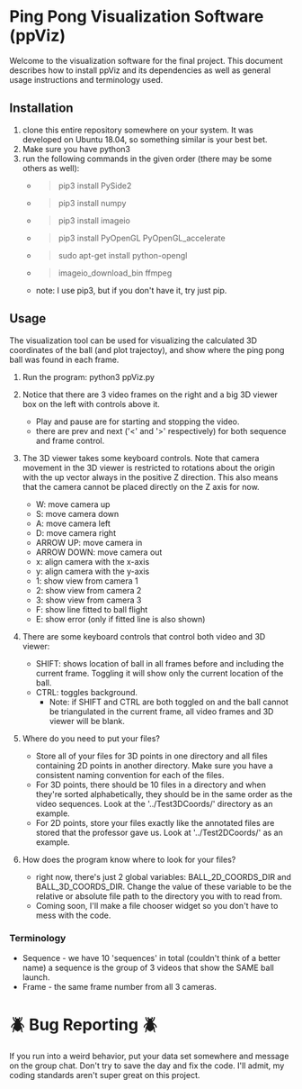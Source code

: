 # Ping Pong Visualization Software (ppViz)
Welcome to the visualization software for the final project. This document describes how to install ppViz and its dependencies as well as general usage instructions and terminology used.

## Installation
1. clone this entire repository somewhere on your system. It was developed on Ubuntu 18.04, so something similar is your best bet. 
1. Make sure you have python3
1. run the following commands in the given order (there may be some others as well):
    - > pip3 install PySide2
    - > pip3 install numpy
    - > pip3 install imageio
    - > pip3 install PyOpenGL PyOpenGL_accelerate
    - > sudo apt-get install python-opengl
    - > imageio_download_bin ffmpeg
    * note: I use pip3, but if you don't have it, try just pip.

## Usage
The visualization tool can be used for visualizing the calculated 3D coordinates of the ball (and plot trajectoy), and show where the ping pong ball was found in each frame.

1. Run the program: python3 ppViz.py
1. Notice that there are 3 video frames on the right and a big 3D viewer box on the left with controls above it. 
    - Play and pause are for starting and stopping the video.
    - there are prev and next ('<' and '>' respectively) for both sequence and frame control.
1. The 3D viewer takes some keyboard controls. Note that camera movement in the 3D viewer is restricted to rotations about the origin with the up vector always in the positive Z direction. This also means that the camera cannot be placed directly on the Z axis for now.
    - W: move camera up
    - S: move camera down
    - A: move camera left
    - D: move camera right
    - ARROW UP: move camera in
    - ARROW DOWN: move camera out
    - x: align camera with the x-axis
    - y: align camera with the y-axis
    - 1: show view from camera 1
    - 2: show view from camera 2
    - 3: show view from camera 3
    - F: show line fitted to ball flight
    - E: show error (only if fitted line is also shown)
    
1. There are some keyboard controls that control both video and 3D viewer:
    - SHIFT: shows location of ball in all frames before and including the current frame. Toggling it will show only the current location of the ball.
    - CTRL: toggles background.
        - Note: if SHIFT and CTRL are both toggled on and the ball cannot be triangulated in the current frame, all video frames and 3D viewer will be blank.
1. Where do you need to put your files?
    - Store all of your files for 3D points in one directory and all files containing 2D points in another directory. Make sure you have a consistent naming convention for each of the files.
    - For 3D points, there should be 10 files in a directory and when they're sorted alphabetically, they should be in the same order as the video sequences. Look at the '../Test3DCoords/' directory as an example.
    - For 2D points, store your files exactly like the annotated files are stored that the professor gave us. Look at '../Test2DCoords/' as an example.
1. How does the program know where to look for your files?
    - right now, there's just 2 global variables: BALL_2D_COORDS_DIR and BALL_3D_COORDS_DIR. Change the value of these variable to be the relative or absolute file path to the directory you with to read from.
    - Coming soon, I'll make a file chooser widget so you don't have to mess with the code.
    
### Terminology
* Sequence - we have 10 'sequences' in total (couldn't think of a better name) a sequence is the group of 3 videos that show the SAME ball launch.
* Frame - the same frame number from all 3 cameras.


# :beetle: Bug Reporting :beetle:
If you run into a weird behavior, put your data set somewhere and message on the group chat. Don't try to save the day and fix the code. I'll admit, my coding standards aren't super great on this project.
